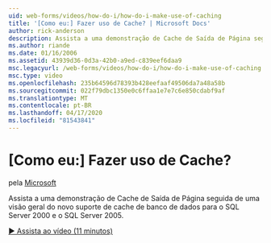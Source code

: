 ```yaml
---
uid: web-forms/videos/how-do-i/how-do-i-make-use-of-caching
title: '[Como eu:] Fazer uso de Cache? | Microsoft Docs'
author: rick-anderson
description: Assista a uma demonstração de Cache de Saída de Página seguida de uma visão geral do novo suporte de cache de banco de dados para o SQL Server 2000 e o SQL Server 2005.
ms.author: riande
ms.date: 01/16/2006
ms.assetid: 43939d36-0d3a-42b0-a9ed-c839eef6daa9
msc.legacyurl: /web-forms/videos/how-do-i/how-do-i-make-use-of-caching
msc.type: video
ms.openlocfilehash: 235b64596d78393b428eefaaf49506da7a48a58b
ms.sourcegitcommit: 022f79dbc1350e0c6ffaa1e7e7c6e850cdabf9af
ms.translationtype: MT
ms.contentlocale: pt-BR
ms.lasthandoff: 04/17/2020
ms.locfileid: "81543841"
---
```

# <a name="how-do-i-make-use-of-caching"></a>[Como eu:] Fazer uso de Cache?

pela [Microsoft](https://github.com/microsoft)

Assista a uma demonstração de Cache de Saída de Página seguida de uma visão geral do novo suporte de cache de banco de dados para o SQL Server 2000 e o SQL Server 2005.

[&#9654; Assista ao vídeo (11 minutos)](https://channel9.msdn.com/Blogs/ASP-NET-Site-Videos/how-do-i-make-use-of-caching)
